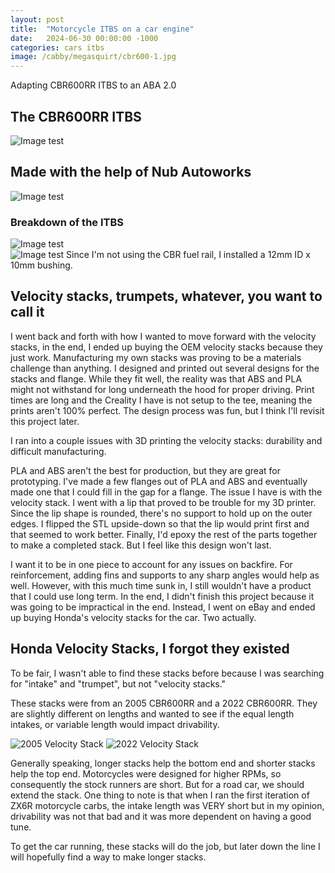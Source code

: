 ```yaml
---
layout: post
title:  "Motorcycle ITBS on a car engine"
date:   2024-06-30 00:00:00 -1000
categories: cars itbs
image: /cabby/megasquirt/cbr600-1.jpg
---
```

Adapting CBR600RR ITBS to an ABA 2.0

## The CBR600RR ITBS

![Image test](https://www.sudoyashi.com/assets/img/cabby/megasquirt/cbr600-2.jpg)


## Made with the help of Nub Autoworks

![Image test](https://www.sudoyashi.com/assets/img/cabby/megasquirt/cbr600-3.jpg)


### Breakdown of the ITBS

![Image test](https://www.sudoyashi.com/assets/img/cabby/megasquirt/throttle-body-1.jpg)
<br>
![Image test](https://www.sudoyashi.com/assets/img/cabby/megasquirt/throttle-body-flange-iat.jpg)
Since I'm not using the CBR fuel rail, I installed a 12mm ID x 10mm bushing.

## Velocity stacks, trumpets, whatever, you want to call it

I went back and forth with how I wanted to move forward with the velocity stacks, in the end, I ended up buying the OEM velocity stacks because they just work. Manufacturing my own stacks was proving to be a materials challenge than anything. I designed and printed out several designs for the stacks and flange. While they fit well, the reality was that ABS and PLA might not withstand for long underneath the hood for proper driving. Print times are long and the Creality I have is not setup to the tee, meaning the prints aren't 100% perfect. The design process was fun, but I think I'll revisit this project later.

I  ran into a couple issues with 3D printing the velocity stacks: durability and difficult manufacturing.

PLA and ABS aren't the best for production, but they are great for prototyping. I've made a few flanges out of PLA and ABS and eventually made one that I could fill in the gap for a flange. The issue I have is with the velocity stack. I went with a lip that proved to be trouble for my 3D printer. Since the lip shape is rounded, there's no support to hold up on the outer edges. I flipped the STL upside-down so that the lip would print first and that seemed to work better. Finally, I'd epoxy the rest of the parts together to make a completed stack. But I feel like this design won't last.

I want it to be in one piece to account for any issues on backfire. For reinforcement, adding fins and supports to any sharp angles would help as well. However, with this much time sunk in, I still wouldn't have a product that I could use long term. In the end, I didn't finish this project because it was going to be impractical in the end. Instead, I went on eBay and ended up buying Honda's velocity stacks for the car. Two actually.

## Honda Velocity Stacks, I forgot they existed

To be fair, I wasn't able to find these stacks before because I was searching for "intake" and "trumpet", but not "velocity stacks."

These stacks were from an 2005 CBR600RR and a 2022 CBR600RR. They are slightly different on lengths and wanted to see if the equal length intakes, or variable length would impact drivability. 

![2005 Velocity Stack]()
![2022 Velocity Stack]()

Generally speaking, longer stacks help the bottom end and shorter stacks help the top end. Motorcycles were designed for higher RPMs, so consequently the stock runners are short. But for a road car, we should extend the stack. One thing to note is that when I ran the first iteration of ZX6R motorcycle carbs, the intake length was VERY short but in my opinion, drivability was not that bad and it was more dependent on having a good tune.

To get the car running, these stacks will do the job, but later down the line I will hopefully find a way to make longer stacks.